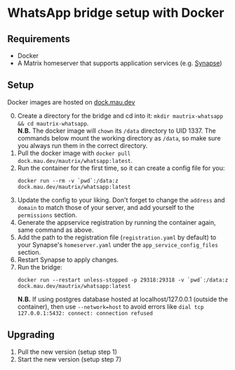 # WhatsApp bridge setup with Docker
## Requirements
* Docker
* A Matrix homeserver that supports application services
  (e.g. [Synapse](https://github.com/matrix-org/synapse))

## Setup
Docker images are hosted on [dock.mau.dev](https://mau.dev/mautrix/whatsapp/container_registry)

0. Create a directory for the bridge and cd into it:
   `mkdir mautrix-whatsapp && cd mautrix-whatsapp`.  
   **N.B.** The docker image will `chown` its `/data` directory to UID 1337.
   The commands below mount the working directory as `/data`, so make sure you
   always run them in the correct directory.
1. Pull the docker image with `docker pull dock.mau.dev/mautrix/whatsapp:latest`.
2. Run the container for the first time, so it can create a config file for you:
   ```
   docker run --rm -v `pwd`:/data:z dock.mau.dev/mautrix/whatsapp:latest
   ```
3. Update the config to your liking. Don't forget to change the `address` and
   `domain` to match those of your server, and add yourself to the `permissions`
   section.
4. Generate the appservice registration by running the container again, same
   command as above.
5. Add the path to the registration file (`registration.yaml` by default) to
   your Synapse's `homeserver.yaml` under the `app_service_config_files`
   section.
6. Restart Synapse to apply changes.
7. Run the bridge:
   ```
   docker run --restart unless-stopped -p 29318:29318 -v `pwd`:/data:z dock.mau.dev/mautrix/whatsapp:latest
   ```
   **N.B.** If using postgres database hosted at localhost/127.0.0.1 (outside
   the container), then use `--network=host` to avoid errors like
   `dial tcp 127.0.0.1:5432: connect: connection refused`

## Upgrading
1. Pull the new version (setup step 1)
2. Start the new version (setup step 7)
